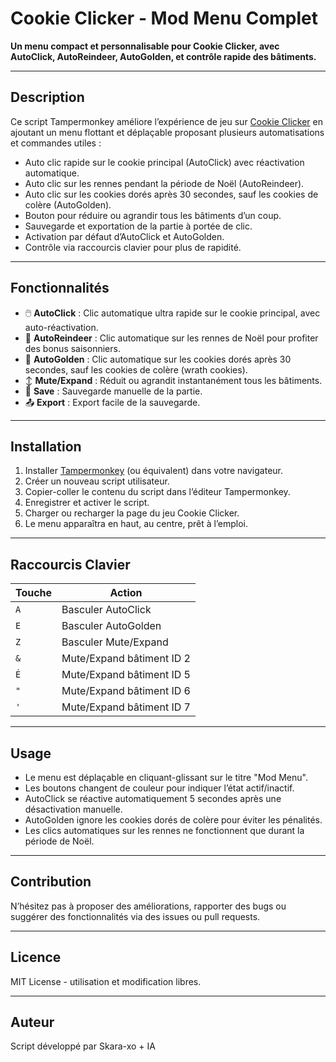 # Cookie Clicker - Mod Menu Complet

**Un menu compact et personnalisable pour Cookie Clicker, avec AutoClick, AutoReindeer, AutoGolden, et contrôle rapide des bâtiments.**

---

## Description

Ce script Tampermonkey améliore l’expérience de jeu sur [Cookie Clicker](https://orteil.dashnet.org/cookieclicker/) en ajoutant un menu flottant et déplaçable proposant plusieurs automatisations et commandes utiles :

- Auto clic rapide sur le cookie principal (AutoClick) avec réactivation automatique.  
- Auto clic sur les rennes pendant la période de Noël (AutoReindeer).  
- Auto clic sur les cookies dorés après 30 secondes, sauf les cookies de colère (AutoGolden).  
- Bouton pour réduire ou agrandir tous les bâtiments d’un coup.  
- Sauvegarde et exportation de la partie à portée de clic.  
- Activation par défaut d’AutoClick et AutoGolden.  
- Contrôle via raccourcis clavier pour plus de rapidité.

---

## Fonctionnalités

- 🖱️ **AutoClick** : Clic automatique ultra rapide sur le cookie principal, avec auto-réactivation.  
- 🎅 **AutoReindeer** : Clic automatique sur les rennes de Noël pour profiter des bonus saisonniers.  
- 🍪 **AutoGolden** : Clic automatique sur les cookies dorés après 30 secondes, sauf les cookies de colère (wrath cookies).  
- ↕️ **Mute/Expand** : Réduit ou agrandit instantanément tous les bâtiments.  
- 💾 **Save** : Sauvegarde manuelle de la partie.  
- 📤 **Export** : Export facile de la sauvegarde.

---

## Installation

1. Installer [Tampermonkey](https://www.tampermonkey.net/) (ou équivalent) dans votre navigateur.  
2. Créer un nouveau script utilisateur.  
3. Copier-coller le contenu du script dans l’éditeur Tampermonkey.  
4. Enregistrer et activer le script.  
5. Charger ou recharger la page du jeu Cookie Clicker.  
6. Le menu apparaîtra en haut, au centre, prêt à l’emploi.

---

## Raccourcis Clavier

| Touche | Action                  |
|--------|-------------------------|
| `A`    | Basculer AutoClick      |
| `E`    | Basculer AutoGolden     |
| `Z`    | Basculer Mute/Expand    |
| `&`    | Mute/Expand bâtiment ID 2 |
| `É`    | Mute/Expand bâtiment ID 5 |
| `"`    | Mute/Expand bâtiment ID 6 |
| `'`    | Mute/Expand bâtiment ID 7 |

---

## Usage

- Le menu est déplaçable en cliquant-glissant sur le titre "Mod Menu".  
- Les boutons changent de couleur pour indiquer l’état actif/inactif.  
- AutoClick se réactive automatiquement 5 secondes après une désactivation manuelle.  
- AutoGolden ignore les cookies dorés de colère pour éviter les pénalités.  
- Les clics automatiques sur les rennes ne fonctionnent que durant la période de Noël.

---

## Contribution

N’hésitez pas à proposer des améliorations, rapporter des bugs ou suggérer des fonctionnalités via des issues ou pull requests.

---

## Licence

MIT License - utilisation et modification libres.

---

## Auteur

Script développé par Skara-xo + IA
